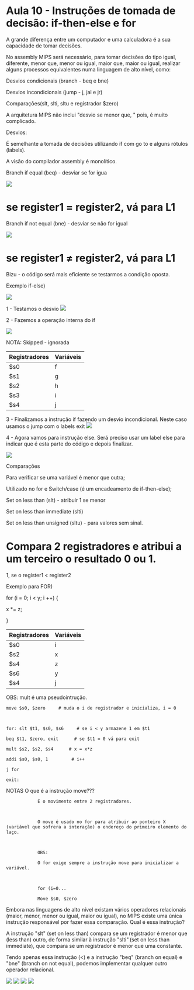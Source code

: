 # Aula 10 - Instruções de tomada de decisão: if-then-else e for 

A grande diferença entre um computador e uma calculadora é a sua capacidade de tomar decisões. 

 

No assembly MIPS será necessário, para tomar decisões do tipo igual, diferente, menor que, menor ou igual, maior que, maior ou igual, realizar alguns processos equivalentes numa linguagem de alto nível, como: 

 

Desvios condicionais (branch - beq e bne) 

Desvios incondicionais (jump - j, jal e jr) 

Comparações(slt, slti, sltu e registrador $zero) 

 

A arquitetura MIPS não inclui "desvio se menor que, " pois, é muito complicado. 

 

 

 

Desvios: 

 

É semelhante a tomada de decisões  utilizando if com go to e alguns rótulos (labels). 

A visão do compilador assembly é monolítico. 

 

Branch if equal (beq) - desviar se for igua

<img src="../../img/10.01.png"/>

# se register1 = register2, vá para L1 
Branch if not equal (bne) - desviar se não for igual 

<img src="../../img/10.02.png"/>

# se register1 ≠ register2, vá para L1 

Bizu - o código será mais eficiente se testarmos a condição oposta. 



Exemplo if-else) 

<img src="../../img/10.03.png"/>

1 - Testamos o desvio 
<img src="../../img/10.04.png"/>

2 - Fazemos a operação interna do if 

<img src="../../img/10.05.png"/>




NOTA: Skipped - ignorada 

| Registradores  | Variáveis  |
|----------------|------------|
| $s0            | f          |
| $s1            | g          |
| $s2            | h          |
| $s3            | i          |
| $s4            | j          |


3 - Finalizamos a instrução if fazendo um desvio incondicional. Neste caso usamos o jump com o labels exit 
<img src="../../img/10.06.png"/>


4 - Agora vamos para instrução else. Será preciso usar um label else para indicar que é esta parte do código e depois finalizar. 

<img src="../../img/10.07.png"/>



Comparações 

 

Para verificar se uma variável é menor que outra; 

Utilizado no for e Switch/case (é um encadeamento de if-then-else); 

  

Set on less than (slt) - atribuir 1 se menor 

Set on less than immediate (slti) 

Set on less than unsigned (sltu) - para valores sem sinal. 

 

# Compara 2 registradores e atribui a um terceiro o resultado 0 ou 1. 

1, se o register1 < register2 

 

  

 

Exemplo para FOR) 

 

for (i = 0; i < y; i ++) { 

x *= z; 

} 

| Registradores  | Variáveis  |
|----------------|------------|
| $s0            | i          |
| $s2            | x          |
| $s4            | z          |
| $s6            | y          |
| $s4            | j          |

OBS: mult é uma pseudointrução. 

```
move $s0, $zero     # muda o i de registrador e inicializa, i = 0 

 

for: slt $t1, $s0, $s6     # se i < y armazene 1 em $t1 

beq $t1, $zero, exit      # se $t1 = 0 vá para exit 

mult $s2, $s2, $s4      # x = x*z 

addi $s0, $s0, 1         # i++ 

j for 

exit: 
```
NOTAS
                O que é a instrução move??? 

                

                É o movimento entre 2 registradores. 

                

                O move é usado no for para atribuir ao ponteiro X (variável que sofrera a interação) o endereço do primeiro elemento do laço. 

                

                OBS: 

                O for exige sempre a instrução move para inicializar a variável. 

                

                for (i=0... 

                Move $s0, $zero 



Embora nas linguagens de alto nível existam vários operadores relacionais (maior, menor, menor ou igual, maior ou igual), no MIPS existe uma única instrução responsável por fazer essa comparação. Qual é essa instrução? 

 

A instrução "slt" (set on less than) compara se um registrador é menor que (less than) outro, de forma similar à instrução "slti" (set on less than immediate), que compara se um registrador é menor que uma constante.  

Tendo apenas essa instrução (<) e a instrução "beq" (branch on equal) e "bne" (branch on not equal), podemos implementar qualquer outro operador relacional. 

<img src="../../img/barramento.png"/>
<img src="../../img/barramento.png"/>
<img src="../../img/barramento.png"/>
<img src="../../img/barramento.png"/>
